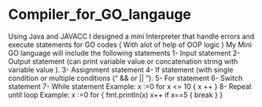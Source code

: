 # Compiler_for_GO_langauge
Using Java and JAVACC I designed a mini Interpreter that  handle errors and execute statements for GO codes
( With alot of help of OOP logic )
My Mini GO language will include the following statements
1- Input statement
2- Output statement (can print variable value or concatenation string with variable value ).
3- Assignment statement
4- If statement (with single condition or multiple conditions (“ && or || ”).
5- For statement
6- Switch statement
7- While statement
   Example:
   x :=0
   for x <= 10 {
   x ++
   }
8- Repeat until loop
   Example:
   x :=0
   for {
   fmt.println(x)
   x++
   if x==5 { break }
  }

